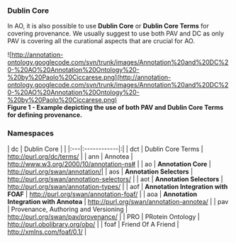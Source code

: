 ### Dublin Core ###

In AO, it is also possible to use **Dublin Core** or **Dublin Core Terms** for covering provenance. We usually suggest to use both PAV and DC as only PAV is covering all the curational aspects that are crucial for AO.

![http://annotation-ontology.googlecode.com/svn/trunk/images/Annotation%20and%20DC%20-%20AO%20Annotation%20Ontology%20-%20by%20Paolo%20Ciccarese.png](http://annotation-ontology.googlecode.com/svn/trunk/images/Annotation%20and%20DC%20-%20AO%20Annotation%20Ontology%20-%20by%20Paolo%20Ciccarese.png)<br />
<b>Figure 1 - Example depicting the use of both PAV and Dublin Core Terms for defining provenance.</b>

### Namespaces ###

| dc | Dublin Core | |
|:---|:------------|:|
| dct | Dublin Core Terms | http://purl.org/dc/terms/ |
| ann | Annotea | http://www.w3.org/2000/10/annotation-ns# |
| ao | **Annotation Core** |  http://purl.org/swan/annotation/|
| aos | **Annotation Selectors** | http://purl.org/swan/annotation-selectors/ |
| aot | **Annotation Selectors** | http://purl.org/swan/annotation-types/ |
| aof | **Annotation Integration with FOAF** | http://purl.org/swan/annotation-foaf/ |
| aoa | **Annotation Integration with Annotea** | http://purl.org/swan/annotation-annotea/ |
| pav | Provenance, Authoring and Versioning | http://purl.org/swan/pav/provenance/ |
| PRO | PRotein Ontology | http://purl.obolibrary.org/obo/ |
| foaf | Friend Of A Friend | http://xmlns.com/foaf/0.1/ |